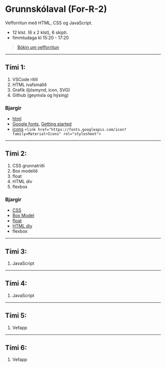 # Grunnskólaval (For-R-2)

Vefforritun með HTML, CSS og JavaScript.

- 12 klst. (6 x 2 klst), 6 skipti.
- fimmtudaga kl 15:20 - 17:20 

> [Bókin um vefforritun](https://github.com/vefforritun/book/tree/main/chapters)

<!-- [HTML & CSS](https://vefgrunnur.github.io/) -->

---

## Tími 1: 
1. VSCode ritill
1. HTML ívafsmálið
1. Grafík (ljósmynd, icon, SVG)
1. Github (geymsla og hýsing)
   
### Bjargir
- [html](https://www.w3schools.com/html/default.asp)
- [Google fonts](https://fonts.google.com/), [Getting started](https://developers.google.com/fonts/docs/getting_started)
- [icons](https://fonts.google.com/icons?selected=Material+Icons:assignment) `<link href="https://fonts.googleapis.com/icon?family=Material+Icons" rel="stylesheet">` 

---

## Tími 2:
1. CSS grunnatriði
1. Box modelið 
1. float
1. HTML div
1. flexbox 

### Bjargir
- [CSS](https://www.w3schools.com/w3css/default.asp)
- [Box Model](https://www.w3schools.com/css/css_boxmodel.asp)
- [float](https://www.w3schools.com/css/css_float.asp)
- [HTML div](https://www.w3schools.com/html/html5_semantic_elements.asp)
- flexbox
  
---

## Tími 3:
1. JavaScript

---

## Tími 4:
1. JavaScript
   
---

## Tími 5:
1. Vefapp

---

## Tími 6:
1. Vefapp


